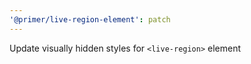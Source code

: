 ```yaml
---
'@primer/live-region-element': patch
---
```


Update visually hidden styles for `<live-region>` element
